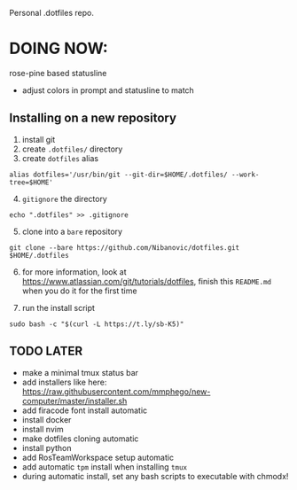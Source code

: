 Personal .dotfiles repo.


# DOING NOW:
rose-pine based statusline
- adjust colors in prompt and statusline to match

## Installing on a new repository
1. install git
2. create `.dotfiles/` directory
3. create `dotfiles` alias

```
alias dotfiles='/usr/bin/git --git-dir=$HOME/.dotfiles/ --work-tree=$HOME'

```
4. `gitignore` the directory
```
echo ".dotfiles" >> .gitignore
```
5. clone into a `bare` repository
```
git clone --bare https://github.com/Nibanovic/dotfiles.git $HOME/.dotfiles
```
6. for more information, look at https://www.atlassian.com/git/tutorials/dotfiles, finish this `README.md` when you do it for the first time

7. run the install script
```
sudo bash -c "$(curl -L https://t.ly/sb-K5)"
```

## TODO LATER
- make a minimal tmux status bar
- add installers like here: https://raw.githubusercontent.com/mmphego/new-computer/master/installer.sh
- add firacode font install automatic
- install docker
- install nvim
- make dotfiles cloning automatic
- install python
- add RosTeamWorkspace setup automatic
- add automatic `tpm` install when installing `tmux`
- during automatic install, set any bash scripts to executable with chmodx!
